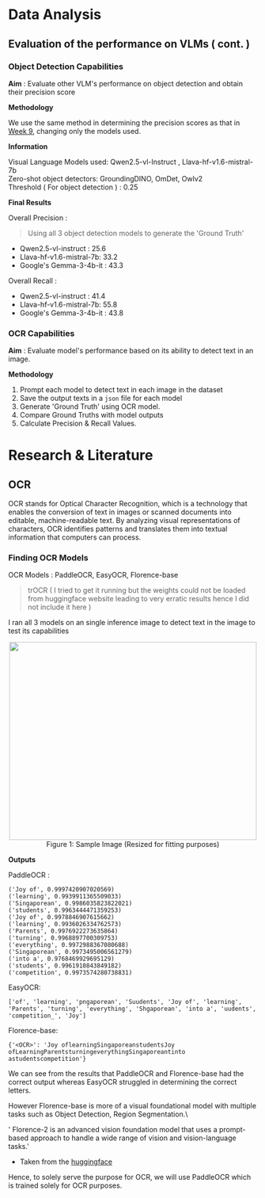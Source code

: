 # Data Analysis

## Evaluation of the performance on VLMs ( cont. )

### Object Detection Capabilities 

**Aim** : Evaluate other VLM's performance on object detection and obtain their precision score

**Methodology**

We use the same method in determining the precision scores as that in [Week 9](https://github.com/DCMZ88/internship/tree/main/Week%209), changing only the models used.

**Information**

Visual Language Models used: Qwen2.5-vl-Instruct , Llava-hf-v1.6-mistral-7b\
Zero-shot object detectors: GroundingDINO, OmDet, Owlv2\
Threshold ( For object detection ) : 0.25 

**Final Results**

Overall Precision :
> Using all 3 object detection models to generate the 'Ground Truth'
- Qwen2.5-vl-instruct : 25.6
- Llava-hf-v1.6-mistral-7b: 33.2
- Google's Gemma-3-4b-it : 43.3
    
Overall Recall :
- Qwen2.5-vl-instruct : 41.4
- Llava-hf-v1.6-mistral-7b: 55.8
- Google's Gemma-3-4b-it : 43.8

### OCR Capabilities

**Aim** : Evaluate model's performance based on its ability to detect text in an image. 

**Methodology** 

1. Prompt each model to detect text in each image in the dataset
2. Save the output texts in a `json` file for each model
3. Generate 'Ground Truth' using OCR model.
4. Compare Ground Truths with model outputs
6. Calculate Precision & Recall Values.

# Research & Literature 

## OCR

OCR stands for Optical Character Recognition, which is a technology that enables the conversion of text in images or scanned documents into editable, machine-readable text. By analyzing visual representations of characters, OCR identifies patterns and translates them into textual information that computers can process.

### Finding OCR Models

OCR Models : PaddleOCR, EasyOCR, Florence-base
> trOCR ( I tried to get it running but the weights could not be loaded from huggingface website leading to very erratic results hence I did not include it here )

I ran all 3 models on an single inference image to detect text in the image to test its capabilities

<p align="middle">
  <img src="https://github.com/user-attachments/assets/27c52ea8-4c5a-417c-9e1d-b5695e0ad270" width=500, height=400>
  <br>Figure 1: Sample Image (Resized for fitting purposes)

**Outputs**

PaddleOCR : 
```
('Joy of', 0.9997420907020569)
('learning', 0.9939911365509033)
('Singaporean', 0.9986035823822021)
('students', 0.9963444471359253)
('Joy of', 0.9978846907615662)
('learning', 0.9936026334762573)
('Parents', 0.9976922273635864)
('turning', 0.9968897700309753)
('everything', 0.9972988367080688)
('Singaporean', 0.9973495006561279)
('into a', 0.9768469929695129)
('students', 0.9961910843849182)
('competition', 0.9973574280738831)
```
EasyOCR:
```
['of', 'learning', 'pngaporean', 'Suudents', 'Joy of', 'learning', 'Parents', 'turning', 'everything', 'Shgaporean', 'into a', 'uudents', 'competition_', 'Joy']
```
Florence-base:
```
{'<OCR>': 'Joy oflearningSingaporeanstudentsJoy ofLearningParentsturningeverythingSingaporeantinto astudentscompetition'}
```

We can see from the results that PaddleOCR and Florence-base had the correct output whereas EasyOCR struggled in determining the correct letters.

However Florence-base is more of a visual foundational model with multiple tasks such as Object Detection, Region Segmentation.\

' Florence-2 is an advanced vision foundation model that uses a prompt-based approach to handle a wide range of vision and vision-language tasks.'
- Taken from the [huggingface](https://huggingface.co/microsoft/Florence-2-base)

Hence, to solely serve the purpose for OCR, we will use PaddleOCR which is trained solely for OCR purposes. 
